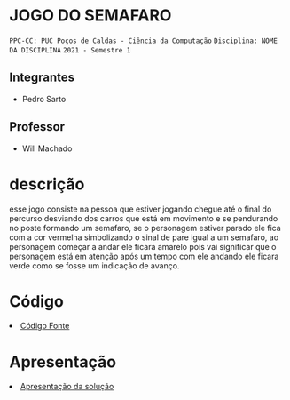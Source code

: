 # JOGO DO SEMAFARO

`PPC-CC: PUC Poços de Caldas - Ciência da Computação`
`Disciplina: NOME DA DISCIPLINA`
`2021 - Semestre 1`

## Integrantes

- Pedro Sarto

## Professor

- Will Machado

# descrição

esse jogo consiste na pessoa que estiver jogando chegue até o final do percurso desviando dos carros que está em movimento e se pendurando no poste formando um semafaro, se o personagem estiver parado ele fica com a cor vermelha simbolizando o sinal de pare igual a um semafaro, ao personagem começar a andar ele ficara amarelo pois vai significar que o personagem está em atenção após um tempo com ele andando ele ficara verde como se fosse um indicação de avanço.

# Código

<li><a href="src/README.md"> Código Fonte</a></li>

# Apresentação

<li><a href="presentation/README.md"> Apresentação da solução</a></li>
